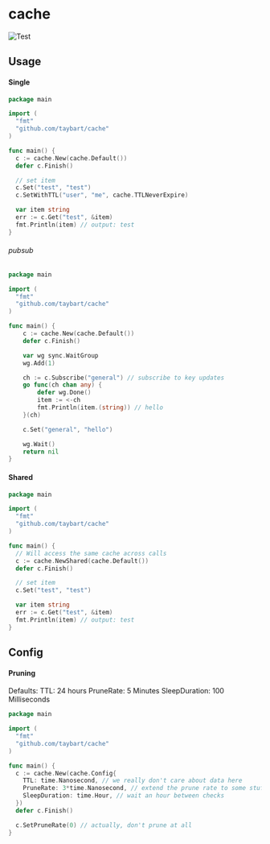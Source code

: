 # cache

![Test](https://github.com/taybart/cache/workflows/Test/badge.svg)

## Usage

#### Single

```go
package main

import (
  "fmt"
  "github.com/taybart/cache"
)

func main() {
  c := cache.New(cache.Default())
  defer c.Finish()

  // set item
  c.Set("test", "test")
  c.SetWithTTL("user", "me", cache.TTLNeverExpire)

  var item string
  err := c.Get("test", &item)
  fmt.Println(item) // output: test
}
```

###### pubsub

```go
package main

import (
  "fmt"
  "github.com/taybart/cache"
)

func main() {
    c := cache.New(cache.Default())
    defer c.Finish()

    var wg sync.WaitGroup
    wg.Add(1)

    ch := c.Subscribe("general") // subscribe to key updates
    go func(ch chan any) {
        defer wg.Done()
        item := <-ch
        fmt.Println(item.(string)) // hello
    }(ch)

    c.Set("general", "hello")

    wg.Wait()
    return nil
}
```

#### Shared

```go
package main

import (
  "fmt"
  "github.com/taybart/cache"
)

func main() {
  // Will access the same cache across calls
  c := cache.NewShared(cache.Default())
  defer c.Finish()

  // set item
  c.Set("test", "test")

  var item string
  err := c.Get("test", &item)
  fmt.Println(item) // output: test
}
```

## Config

#### Pruning

Defaults:
TTL: 24 hours
PruneRate: 5 Minutes
SleepDuration: 100 Milliseconds

```go
package main

import (
  "fmt"
  "github.com/taybart/cache"
)

func main() {
  c := cache.New(cache.Config{
    TTL: time.Nanosecond, // we really don't care about data here
    PruneRate: 3*time.Nanosecond, // extend the prune rate to some stuff might live
    SleepDuration: time.Hour, // wait an hour between checks
  })
  defer c.Finish()

  c.SetPruneRate(0) // actually, don't prune at all
}
```
